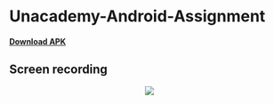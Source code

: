 # Unacademy-Android-Assignment

#### [Download APK](https://github.com/Devansh-Maurya/Unacademy-Android-Assignment/raw/master/description/MyApplication.apk)

## Screen recording

<p align="center">
  <img src="https://github.com/Devansh-Maurya/Unacaddemy-Android-Assignment/blob/master/description/unacademy_android_assignment_recording.gif">
</p>

